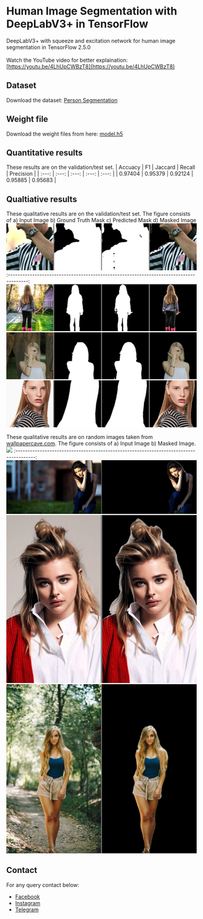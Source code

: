# Human Image Segmentation with DeepLabV3+ in TensorFlow
DeepLabV3+ with squeeze and excitation network for human image segmentation in TensorFlow 2.5.0 <br/> <br/>
Watch the YouTube video for better explaination: [https://youtu.be/4LhUpCWBzT8](https://youtu.be/4LhUpCWBzT8)

## Dataset
Download the dataset: [Person Segmentation](https://www.kaggle.com/nikhilroxtomar/person-segmentation/download)

## Weight file
Download the weight files from here: [model.h5](https://drive.google.com/file/d/17QKxSIBFhyJoDps93-sCVHnVV6UWS1sG/view?usp=sharing)

## Quantitative results
These results are on the validation/test set.
| Accuacy | F1 | Jaccard | Recall | Precision |
| :---: | :---: | :---: | :---: | :---: |
| 0.97404 | 0.95379 | 0.92124 | 0.95885 | 0.95683 |

## Qualtiative results
These qualitative results are on the validation/test set. The figure consists of a) Input Image b) Ground Truth Mask c) Predicted Mask d) Masked Image
![](results/football-american-football-referee-referee-football-official-163039_0.png)
:--------------------------------------------------------------------------------------:
![](results/girl-bicycle-garden-people-630770_0.png)
![](results/girl-model-blonde-slav-157666_0.png)
![](results/model-fashion-girl-female-39678_0.png)

These qualitative results are on random images taken from [wallpapercave.com](wallpapercave.com). The figure consists of a) Input Image b) Masked Image.
![](test_images/mask/wp5815325.png)
:--------------------------------------------------------------------------------------:
![](test_images/mask/wp6244146.png)
![](test_images/mask/wp8725159.png)
![](test_images/mask/wp8725197.png)

## Contact
For any query contact below:
- [Facebook](https://www.facebook.com/idiotdeveloper)
- [Instagram](https://instagram/nikhilroxtomar)
- [Telegram](t.me/idiotdeveloper)


